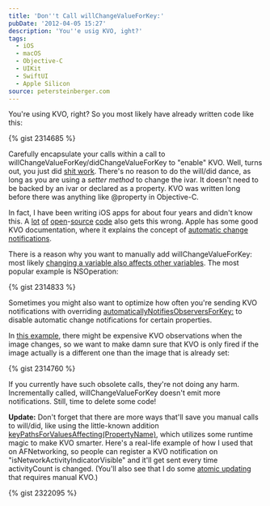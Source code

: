 ```yaml
---
title: 'Don''t Call willChangeValueForKey:'
pubDate: '2012-04-05 15:27'
description: 'You''e usig KVO, ight?'
tags:
  - iOS
  - macOS
  - Objective-C
  - UIKit
  - SwiftUI
  - Apple Silicon
source: petersteinberger.com
---
```


You're using KVO, right? So you most likely have already written code like this:

{% gist 2314685 %}

Carefully encapsulate your calls within a call to willChangeValueForKey/didChangeValueForKey to "enable" KVO.
Well, turns out, you just did [shit work](http://files.sharenator.com/shit_Engineer_explains_why_lightsabers_WOULDNT_work-s600x477-89574-580.jpg). There's no reason to do the will/did dance, as long as you are using a *setter method* to change the ivar. It doesn't need to be backed by an ivar or declared as a property. KVO was written long before there was anything like @property in Objective-C.

In fact, I have been writing iOS apps for about four years and didn't know this. A [lot](https://github.com/mattt/TTTAttributedLabel/blob/d09777b2875381d660d1a183c0cb41b7f1068a32/TTTAttributedLabel.m#L226) [of](https://github.com/quamen/noise/blob/2021a1e9348ee9bb9c17b42f32f498d569b22d5e/Message.m#L20) [open](https://github.com/artifacts/microcosm/blob/a5adb56469aad80897f3496d71b150b6f3cbbcd7/TextureAtlas.m#L63)-[source](https://github.com/blommegard/HSPlayer/blob/6f4bb5215dd1f30a71d3fcdba46e3a7bcf3a84d1/HSPlayer/HSPlayerView.m#L278) [code](https://github.com/abrahamvegh/AVWebViewController/blob/f24720b414106ecb7bcd4a0ad5f7c6e34a1f2c8f/AVWebViewController.m#L64) also gets this wrong. Apple has some good KVO documentation, where it explains the concept of [automatic change notifications](http://developer.apple.com/library/mac/#documentation/Cocoa/Conceptual/KeyValueObserving/Articles/KVOCompliance.html#//apple_ref/doc/uid/20002178-BAJEAIEE).

There is a reason why you want to manually add willChangeValueForKey: most likely [changing a variable also affects other variables](https://github.com/BigZaphod/Chameleon/blob/d8a6d6c680abe4609ddad7b24f154f0166e486fa/UIKit/Classes/UIView.m#L224). The most popular example is NSOperation:

{% gist 2314833 %}

Sometimes you might also want to optimize how often you're sending KVO notifications with overriding [automaticallyNotifiesObserversForKey:](http://developer.apple.com/library/mac/documentation/Cocoa/Reference/Foundation/Protocols/NSKeyValueObserving_Protocol/Reference/Reference.html#//apple_ref/occ/clm/NSObject/automaticallyNotifiesObserversForKey:) to disable automatic change notifications for certain properties.

In [this example](https://github.com/keremk/CViPhoneLibrary/blob/a845c169916c0dea05680773b10e85f8020ae700/CVLibrary/CVImage.m#L27), there might be expensive KVO observations when the image changes, so we want to make damn sure that KVO is only fired if the image actually is a different one than the image that is already set:

{% gist 2314760 %}

If you currently have such obsolete calls, they're not doing any harm. Incrementally called, willChangeValueForKey doesn't emit more notifications. Still, time to delete some code!

**Update:** Don't forget that there are more ways that'll save you manual calls to will/did, like using the little-known addition [keyPathsForValuesAffecting(PropertyName)](https://developer.apple.com/library/mac/#documentation/Cocoa/Conceptual/KeyValueObserving/Articles/KVODependentKeys.html#//apple_ref/doc/uid/20002179-BAJEAIEE), which utilizes some runtime magic to make KVO smarter. Here's a real-life example of how I used that on AFNetworking, so people can register a KVO notification on "isNetworkActivityIndicatorVisible" and it'll get sent every time activityCount is changed. (You'll also see that I do some [atomic updating](http://www.mikeash.com/pyblog/friday-qa-2011-03-04-a-tour-of-osatomic.html) that requires manual KVO.)

{% gist 2322095 %}
